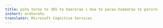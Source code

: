 ```yaml
---
title: piha toroa te 365 te haereraa i mua te parau haamatau te parururaa
inshort: arehurehu
translator: Microsoft Cognitive Services
---
```




